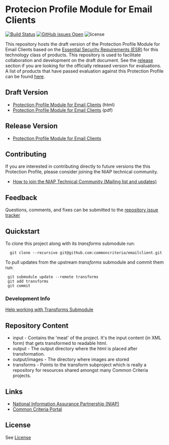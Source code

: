 Protecion Profile Module for Email Clients
============
[![Build Status](https://travis-ci.com/commoncriteria/emailclient.svg?branch=master)](https://travis-ci.com/commoncriteria/emailclient) 
[![GitHub issues Open](https://img.shields.io/github/issues/commoncriteria/emailclient.svg?maxAge=2592000)](https://github.com/commoncriteria/emailclient/issues) 
![license](https://img.shields.io/badge/license-Unlicensed-blue.svg)

This repository hosts the draft version of the Protection Profile Module for Email Clients based on the 
[Essential Security Requirements (ESR)](https://commoncriteria.github.io/pp/emailclient/emailclient-esr.html) for this technology class of 
products. This repository is used to facilitate collaboration and development on the draft document. 
See the [release](#Release-Version) section if you are looking for the officially released version for evaluations. 
A list of products that have passed evaluation against this Protection Profile can be found [here](https://www.niap-ccevs.org/Profile/Info.cfm?id=377).

## Draft Version

* [Protection Profile Module for Email Clients](https://commoncriteria.github.io/pp/emailclient/emailclient-release.html) (html)
* [Protection Profile Module for Email Clients](https://commoncriteria.github.io/pp/emailclient/emailclient-release.pdf) (pdf)

## Release Version
* [Protection Profile Module for Email Clients](https://www.niap-ccevs.org/Profile/Info.cfm?id=377)

## Contributing

If you are interested in contributing directly to future versions the this Protection Profile, please consider joining the NIAP technical community.
* [How to join the NIAP Technical Community (Mailing list and updates)](https://www.niap-ccevs.org/NIAP_Evolution/tech_communities.cfm)

## Feedback

Questions, comments, and fixes can be submitted to the [repository issue tracker](https://github.com/commoncriteria/emailclient/issues)

## Quickstart
To clone this project along with its _transforms_ submodule run:

````
  git clone --recursive git@github.com:commoncriteria/emailclient.git
````
To pull updates from the upstream _transforms_ submodule and commit them run:
````
 git submodule update --remote transforms
 git add transforms
 git commit
````

### Development Info
[Help working with Transforms Submodule](https://github.com/commoncriteria/transforms/wiki/Working-with-Transforms-as-a-Submodule)

## Repository Content
* input - Contains the 'meat' of the project. It's the input content (in XML form) that gets transformed to readable html.
* output - The output directory where the html is placed after transformation.
* output/images - The directory where images are stored
* transforms - Points to the transform subproject which is really a repository for resources shared amongst many Common Criteria projects.

## Links 
* [National Information Assurance Partnership (NIAP)](https://www.niap-ccevs.org/)
* [Common Criteria Portal](https://www.commoncriteriaportal.org/)

## License
See [License](./LICENSE)
